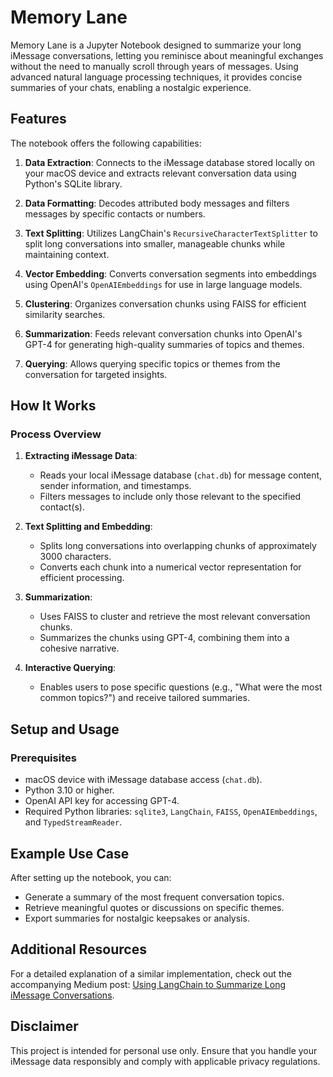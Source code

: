 # Memory Lane

Memory Lane is a Jupyter Notebook designed to summarize your long iMessage conversations, letting you reminisce about meaningful exchanges without the need to manually scroll through years of messages. Using advanced natural language processing techniques, it provides concise summaries of your chats, enabling a nostalgic experience.

## Features

The notebook offers the following capabilities:

1. **Data Extraction**: Connects to the iMessage database stored locally on your macOS device and extracts relevant conversation data using Python's SQLite library.

2. **Data Formatting**: Decodes attributed body messages and filters messages by specific contacts or numbers.

3. **Text Splitting**: Utilizes LangChain's `RecursiveCharacterTextSplitter` to split long conversations into smaller, manageable chunks while maintaining context.

4. **Vector Embedding**: Converts conversation segments into embeddings using OpenAI's `OpenAIEmbeddings` for use in large language models.

5. **Clustering**: Organizes conversation chunks using FAISS for efficient similarity searches.

6. **Summarization**: Feeds relevant conversation chunks into OpenAI's GPT-4 for generating high-quality summaries of topics and themes.

7. **Querying**: Allows querying specific topics or themes from the conversation for targeted insights.

## How It Works

### Process Overview

1. **Extracting iMessage Data**:

   - Reads your local iMessage database (`chat.db`) for message content, sender information, and timestamps.
   - Filters messages to include only those relevant to the specified contact(s).

2. **Text Splitting and Embedding**:

   - Splits long conversations into overlapping chunks of approximately 3000 characters.
   - Converts each chunk into a numerical vector representation for efficient processing.

3. **Summarization**:

   - Uses FAISS to cluster and retrieve the most relevant conversation chunks.
   - Summarizes the chunks using GPT-4, combining them into a cohesive narrative.

4. **Interactive Querying**:

   - Enables users to pose specific questions (e.g., "What were the most common topics?") and receive tailored summaries.

## Setup and Usage

### Prerequisites

- macOS device with iMessage database access (`chat.db`).
- Python 3.10 or higher.
- OpenAI API key for accessing GPT-4.
- Required Python libraries: `sqlite3`, `LangChain`, `FAISS`, `OpenAIEmbeddings`, and `TypedStreamReader`.

## Example Use Case

After setting up the notebook, you can:

- Generate a summary of the most frequent conversation topics.
- Retrieve meaningful quotes or discussions on specific themes.
- Export summaries for nostalgic keepsakes or analysis.

## Additional Resources

For a detailed explanation of a similar implementation, check out the accompanying Medium post: [Using LangChain to Summarize Long iMessage Conversations](https://medium.com/@rohankumar_75589/using-langchain-to-summarize-long-imessage-text-conversations-c97137851f4c).

## Disclaimer

This project is intended for personal use only. Ensure that you handle your iMessage data responsibly and comply with applicable privacy regulations.

